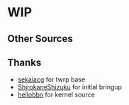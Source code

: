 # WIP

## Other Sources


## Thanks
- [sekaiacg](https://github.com/sekaiacg/device_xiaomi_alioth-TWRP/) for twrp base
- [ShirokaneShizuku](https://github.com/ShirokaneShizuku) for initial bringup
- [hellobbn](https://github.com/hellobbn/) for kernel source
